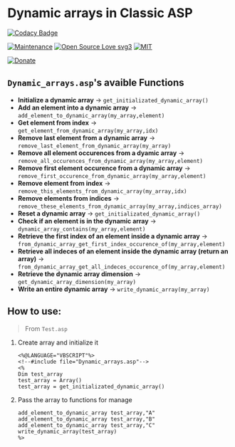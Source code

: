 # Dynamic arrays in Classic ASP

[![Codacy Badge](https://app.codacy.com/project/badge/Grade/5512538b7d044e76a4c3052dd5032b80)](https://app.codacy.com/gh/R0mb0/Dynamic_arrays_classic_asp/dashboard?utm_source=gh&utm_medium=referral&utm_content=&utm_campaign=Badge_grade)

[![Maintenance](https://img.shields.io/badge/Maintained%3F-yes-green.svg)](https://github.com/R0mb0/Dynamic_arrays_classic_asp)
[![Open Source Love svg3](https://badges.frapsoft.com/os/v3/open-source.svg?v=103)](https://github.com/R0mb0/Dynamic_arrays_classic_asp)
[![MIT](https://img.shields.io/badge/License-MIT-blue.svg)](https://opensource.org/license/mit)

[![Donate](https://img.shields.io/badge/PayPal-Donate%20to%20Author-blue.svg)](http://paypal.me/R0mb0)

## `Dynamic_arrays.asp`'s avaible Functions

- **Initialize a dynamic array** -> `get_initializated_dynamic_array()`
- **Add an element into a dynamic array** -> `add_element_to_dynamic_array(my_array,element)`
- **Get element from index** -> `get_element_from_dynamic_array(my_array,idx)`
- **Remove last element from a dynamic array** -> `remove_last_element_from_dynamic_array(my_array)`
- **Remove all element occurences from a dyamic array** -> `remove_all_occurences_from_dynamic_array(my_array,element)`
- **Remove first element occurence from a dynamic array** -> `remove_first_occurence_from_dynamic_array(my_array,element)`
- **Remove element from index** -> `remove_this_elements_from_dynamic_array(my_array,idx)`
- **Remove elements from indices** -> `remove_these_elements_from_dynamic_array(my_array,indices_array)`
- **Reset a dynamic array** -> `get_initializated_dynamic_array()`
- **Check if an element is in the dynamic array** -> `dynamic_array_contains(my_array,element)`
- **Retrieve the first index of an element inside a dynamic array** -> `from_dynamic_array_get_first_index_occurence_of(my_array,element)`
- **Retrieve all indeces of an element inside the dynamic array (return an array)** -> `from_dynamic_array_get_all_indeces_occurence_of(my_array,element)`
- **Retrieve the dynamic array dimension** -> `get_dynamic_array_dimension(my_array)`
- **Write an entire dynamic array** -> `write_dynamic_array(my_array)`

## How to use: 

> From `Test.asp`

1. Create array and initialize it
   ```
   <%@LANGUAGE="VBSCRIPT"%>
   <!--#include file="Dynamic_arrays.asp"-->
   <%
   Dim test_array
   test_array = Array()
   test_array = get_initializated_dynamic_array()
   ```
2. Pass the array to functions for manage
   ```
   add_element_to_dynamic_array test_array,"A"
   add_element_to_dynamic_array test_array,"B"
   add_element_to_dynamic_array test_array,"C"
   write_dynamic_array(test_array)
   %>
   ```
